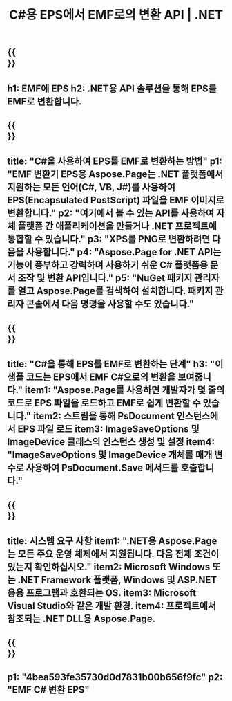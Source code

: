 ﻿---
translation: true
template: /_templates/_conversion-child-net.md
title: C#용 EPS에서 EMF로의 변환 API |  .NET
url: /net/conversion/eps-to-emf/
description: EPS에서 EMF C#으로의 변환을 위한 샘플 코드입니다. VB.NET, Asp.NET 또는 .NET 기반 응용 프로그램 내에서 일괄 EPS 파일을 EMF로 변환하는 API 예제 코드를 사용합니다.
informat: EPS
outformat: EMF
otherformats: XPS PS
---

{{<section banner>}}
---
h1: EMF에 EPS
h2: .NET용 API 솔루션을 통해 EPS를 EMF로 변환합니다.
---

{{<section overview>}}
---
title: "C#을 사용하여 EPS를 EMF로 변환하는 방법"
p1: "EMF 변환기 EPS용 Aspose.Page는 .NET 플랫폼에서 지원하는 모든 언어(C#, VB, J#)를 사용하여 EPS(Encapsulated PostScript) 파일을 EMF 이미지로 변환합니다."
p2: "여기에서 볼 수 있는 API를 사용하여 자체 플랫폼 간 애플리케이션을 만들거나 .NET 프로젝트에 통합할 수 있습니다."
p3: "XPS를 PNG로 변환하려면 다음을 사용합니다."
p4: "Aspose.Page for .NET API는 기능이 풍부하고 강력하며 사용하기 쉬운 C# 플랫폼용 문서 조작 및 변환 API입니다."
p5: "NuGet 패키지 관리자를 열고 Aspose.Page를 검색하여 설치합니다. 패키지 관리자 콘솔에서 다음 명령을 사용할 수도 있습니다."
---

{{<section feature1>}}
---
title: "C#을 통해 EPS를 EMF로 변환하는 단계"
h3: "이 샘플 코드는 EPS에서 EMF C#으로의 변환을 보여줍니다."
item1: "Aspose.Page를 사용하면 개발자가 몇 줄의 코드로 EPS 파일을 로드하고 EMF로 쉽게 변환할 수 있습니다."
item2: 스트림을 통해 PsDocument 인스턴스에서 EPS 파일 로드
item3: ImageSaveOptions 및 ImageDevice 클래스의 인스턴스 생성 및 설정
item4: "ImageSaveOptions 및 ImageDevice 개체를 매개 변수로 사용하여 PsDocument.Save 메서드를 호출합니다."
---

{{<section feature2>}}
---
title: 시스템 요구 사항
item1: ".NET용 Aspose.Page는 모든 주요 운영 체제에서 지원됩니다. 다음 전제 조건이 있는지 확인하십시오."
item2: Microsoft Windows 또는 .NET Framework 플랫폼, Windows 및 ASP.NET 응용 프로그램과 호환되는 OS.
item3: Microsoft Visual Studio와 같은 개발 환경.
item4: 프로젝트에서 참조되는 .NET DLL용 Aspose.Page.
---

{{<section gist>}}
---
p1: "4bea593fe35730d0d7831b00b656f9fc"
p2: "EMF C# 변환 EPS"
---
